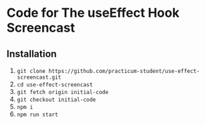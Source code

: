 # Code for The useEffect Hook Screencast

## Installation
1. `git clone https://github.com/practicum-student/use-effect-screencast.git`
2. `cd use-effect-screencast`
3. `git fetch origin initial-code`
4. `git checkout initial-code`
5. `npm i`
6. `npm run start`
